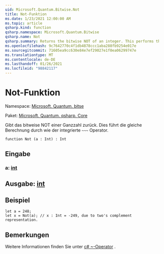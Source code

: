 ```yaml
---
uid: Microsoft.Quantum.Bitwise.Not
title: Not-Funktion
ms.date: 1/23/2021 12:00:00 AM
ms.topic: article
qsharp.kind: function
qsharp.namespace: Microsoft.Quantum.Bitwise
qsharp.name: Not
qsharp.summary: Returns the bitwise NOT of an integer. This performs the same computation as the built-in `~~~` operator.
ms.openlocfilehash: 9c7642770c4f1db4878ccc1aba288fb9254e017e
ms.sourcegitcommit: 71605ea9cc630e84e7ef29027e1f0ea06299747e
ms.translationtype: MT
ms.contentlocale: de-DE
ms.lasthandoff: 01/26/2021
ms.locfileid: "98842117"
---
```

# <a name="not-function"></a>Not-Funktion

Namespace: [Microsoft. Quantum. bitse](xref:Microsoft.Quantum.Bitwise)

Paket: [Microsoft. Quantum. qsharp. Core](https://nuget.org/packages/Microsoft.Quantum.QSharp.Core)


Gibt das bitweise NOT einer Ganzzahl zurück.
Dies führt die gleiche Berechnung durch wie der integrierte `~~~` Operator.

```qsharp
function Not (a : Int) : Int
```


## <a name="input"></a>Eingabe

### <a name="a--int"></a>a: [int](xref:microsoft.quantum.lang-ref.int)





## <a name="output--int"></a>Ausgabe: [int](xref:microsoft.quantum.lang-ref.int)



## <a name="example"></a>Beispiel

```qsharp
let a = 248;
let x = Not(a); // x : Int = -249, due to two's complement representation.
```

## <a name="remarks"></a>Bemerkungen

Weitere Informationen finden Sie unter [c# ~-Operator](https://docs.microsoft.com/dotnet/csharp/language-reference/operators/bitwise-complement-operator) .